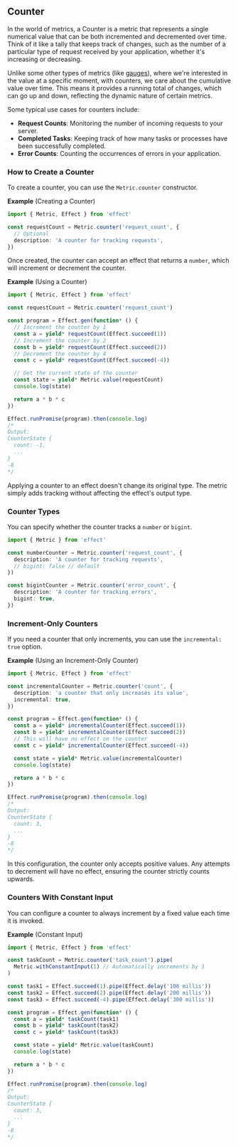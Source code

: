 ## Counter

In the world of metrics, a Counter is a metric that represents a single numerical value that can be both incremented and decremented over time. Think of it like a tally that keeps track of changes, such as the number of a particular type of request received by your application, whether it's increasing or decreasing.

Unlike some other types of metrics (like [gauges](#gauge)), where we're interested in the value at a specific moment, with counters, we care about the cumulative value over time. This means it provides a running total of changes, which can go up and down, reflecting the dynamic nature of certain metrics.

Some typical use cases for counters include:

- **Request Counts**: Monitoring the number of incoming requests to your server.
- **Completed Tasks**: Keeping track of how many tasks or processes have been successfully completed.
- **Error Counts**: Counting the occurrences of errors in your application.

### How to Create a Counter

To create a counter, you can use the `Metric.counter` constructor.

**Example** (Creating a Counter)

```ts twoslash
import { Metric, Effect } from 'effect'

const requestCount = Metric.counter('request_count', {
  // Optional
  description: 'A counter for tracking requests',
})
```

Once created, the counter can accept an effect that returns a `number`, which will increment or decrement the counter.

**Example** (Using a Counter)

```ts twoslash
import { Metric, Effect } from 'effect'

const requestCount = Metric.counter('request_count')

const program = Effect.gen(function* () {
  // Increment the counter by 1
  const a = yield* requestCount(Effect.succeed(1))
  // Increment the counter by 2
  const b = yield* requestCount(Effect.succeed(2))
  // Decrement the counter by 4
  const c = yield* requestCount(Effect.succeed(-4))

  // Get the current state of the counter
  const state = yield* Metric.value(requestCount)
  console.log(state)

  return a * b * c
})

Effect.runPromise(program).then(console.log)
/*
Output:
CounterState {
  count: -1,
  ...
}
-8
*/
```

<Aside type="note" title="Type Preservation">
  Applying a counter to an effect doesn't change its original type. The
  metric simply adds tracking without affecting the effect's output type.
</Aside>

### Counter Types

You can specify whether the counter tracks a `number` or `bigint`.

```ts twoslash
import { Metric } from 'effect'

const numberCounter = Metric.counter('request_count', {
  description: 'A counter for tracking requests',
  // bigint: false // default
})

const bigintCounter = Metric.counter('error_count', {
  description: 'A counter for tracking errors',
  bigint: true,
})
```

### Increment-Only Counters

If you need a counter that only increments, you can use the `incremental: true` option.

**Example** (Using an Increment-Only Counter)

```ts twoslash
import { Metric, Effect } from 'effect'

const incrementalCounter = Metric.counter('count', {
  description: 'a counter that only increases its value',
  incremental: true,
})

const program = Effect.gen(function* () {
  const a = yield* incrementalCounter(Effect.succeed(1))
  const b = yield* incrementalCounter(Effect.succeed(2))
  // This will have no effect on the counter
  const c = yield* incrementalCounter(Effect.succeed(-4))

  const state = yield* Metric.value(incrementalCounter)
  console.log(state)

  return a * b * c
})

Effect.runPromise(program).then(console.log)
/*
Output:
CounterState {
  count: 3,
  ...
}
-8
*/
```

In this configuration, the counter only accepts positive values. Any attempts to decrement will have no effect, ensuring the counter strictly counts upwards.

### Counters With Constant Input

You can configure a counter to always increment by a fixed value each time it is invoked.

**Example** (Constant Input)

```ts twoslash
import { Metric, Effect } from 'effect'

const taskCount = Metric.counter('task_count').pipe(
  Metric.withConstantInput(1) // Automatically increments by 1
)

const task1 = Effect.succeed(1).pipe(Effect.delay('100 millis'))
const task2 = Effect.succeed(2).pipe(Effect.delay('200 millis'))
const task3 = Effect.succeed(-4).pipe(Effect.delay('300 millis'))

const program = Effect.gen(function* () {
  const a = yield* taskCount(task1)
  const b = yield* taskCount(task2)
  const c = yield* taskCount(task3)

  const state = yield* Metric.value(taskCount)
  console.log(state)

  return a * b * c
})

Effect.runPromise(program).then(console.log)
/*
Output:
CounterState {
  count: 3,
  ...
}
-8
*/
```
